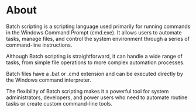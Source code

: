 # About

Batch scripting is a scripting language used primarily for running commands in the Windows Command Prompt (cmd.exe).
It allows users to automate tasks, manage files, and control the system environment through a series of command-line
instructions.

Although Batch scripting is straightforward, it can handle a wide range of tasks, from simple file operations to
more complex automation processes.

Batch files have a .bat or .cmd extension and can be executed directly by the Windows command interpreter.

The flexibility of Batch scripting makes it a powerful tool for system administrators, developers, and power users
who need to automate routine tasks or create custom command-line tools.
